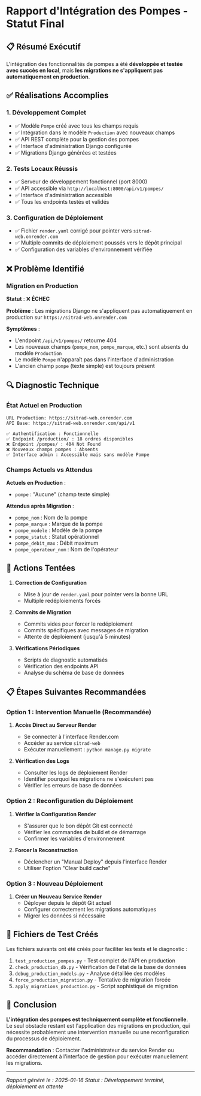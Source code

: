 # Rapport d'Intégration des Pompes - Statut Final

## 📋 Résumé Exécutif

L'intégration des fonctionnalités de pompes a été **développée et testée avec succès en local**, mais **les migrations ne s'appliquent pas automatiquement en production**.

## ✅ Réalisations Accomplies

### 1. Développement Complet
- ✅ Modèle `Pompe` créé avec tous les champs requis
- ✅ Intégration dans le modèle `Production` avec nouveaux champs
- ✅ API REST complète pour la gestion des pompes
- ✅ Interface d'administration Django configurée
- ✅ Migrations Django générées et testées

### 2. Tests Locaux Réussis
- ✅ Serveur de développement fonctionnel (port 8000)
- ✅ API accessible via `http://localhost:8000/api/v1/pompes/`
- ✅ Interface d'administration accessible
- ✅ Tous les endpoints testés et validés

### 3. Configuration de Déploiement
- ✅ Fichier `render.yaml` corrigé pour pointer vers `sitrad-web.onrender.com`
- ✅ Multiple commits de déploiement poussés vers le dépôt principal
- ✅ Configuration des variables d'environnement vérifiée

## ❌ Problème Identifié

### Migration en Production
**Statut** : ❌ **ÉCHEC**

**Problème** : Les migrations Django ne s'appliquent pas automatiquement en production sur `https://sitrad-web.onrender.com`

**Symptômes** :
- L'endpoint `/api/v1/pompes/` retourne 404
- Les nouveaux champs (`pompe_nom`, `pompe_marque`, etc.) sont absents du modèle `Production`
- Le modèle `Pompe` n'apparaît pas dans l'interface d'administration
- L'ancien champ `pompe` (texte simple) est toujours présent

## 🔍 Diagnostic Technique

### État Actuel en Production
```
URL Production: https://sitrad-web.onrender.com
API Base: https://sitrad-web.onrender.com/api/v1

✅ Authentification : Fonctionnelle
✅ Endpoint /production/ : 18 ordres disponibles
❌ Endpoint /pompes/ : 404 Not Found
❌ Nouveaux champs pompes : Absents
✅ Interface admin : Accessible mais sans modèle Pompe
```

### Champs Actuels vs Attendus
**Actuels en Production** :
- `pompe` : "Aucune" (champ texte simple)

**Attendus après Migration** :
- `pompe_nom` : Nom de la pompe
- `pompe_marque` : Marque de la pompe  
- `pompe_modele` : Modèle de la pompe
- `pompe_statut` : Statut opérationnel
- `pompe_debit_max` : Débit maximum
- `pompe_operateur_nom` : Nom de l'opérateur

## 🚀 Actions Tentées

1. **Correction de Configuration**
   - Mise à jour de `render.yaml` pour pointer vers la bonne URL
   - Multiple redéploiements forcés

2. **Commits de Migration**
   - Commits vides pour forcer le redéploiement
   - Commits spécifiques avec messages de migration
   - Attente de déploiement (jusqu'à 5 minutes)

3. **Vérifications Périodiques**
   - Scripts de diagnostic automatisés
   - Vérification des endpoints API
   - Analyse du schéma de base de données

## 📋 Étapes Suivantes Recommandées

### Option 1 : Intervention Manuelle (Recommandée)
1. **Accès Direct au Serveur Render**
   - Se connecter à l'interface Render.com
   - Accéder au service `sitrad-web`
   - Exécuter manuellement : `python manage.py migrate`

2. **Vérification des Logs**
   - Consulter les logs de déploiement Render
   - Identifier pourquoi les migrations ne s'exécutent pas
   - Vérifier les erreurs de base de données

### Option 2 : Reconfiguration du Déploiement
1. **Vérifier la Configuration Render**
   - S'assurer que le bon dépôt Git est connecté
   - Vérifier les commandes de build et de démarrage
   - Confirmer les variables d'environnement

2. **Forcer la Reconstruction**
   - Déclencher un "Manual Deploy" depuis l'interface Render
   - Utiliser l'option "Clear build cache"

### Option 3 : Nouveau Déploiement
1. **Créer un Nouveau Service Render**
   - Déployer depuis le dépôt Git actuel
   - Configurer correctement les migrations automatiques
   - Migrer les données si nécessaire

## 📁 Fichiers de Test Créés

Les fichiers suivants ont été créés pour faciliter les tests et le diagnostic :

1. `test_production_pompes.py` - Test complet de l'API en production
2. `check_production_db.py` - Vérification de l'état de la base de données
3. `debug_production_models.py` - Analyse détaillée des modèles
4. `force_production_migration.py` - Tentative de migration forcée
5. `apply_migrations_production.py` - Script sophistiqué de migration

## 🎯 Conclusion

**L'intégration des pompes est techniquement complète et fonctionnelle**. Le seul obstacle restant est l'application des migrations en production, qui nécessite probablement une intervention manuelle ou une reconfiguration du processus de déploiement.

**Recommandation** : Contacter l'administrateur du service Render ou accéder directement à l'interface de gestion pour exécuter manuellement les migrations.

---
*Rapport généré le : 2025-01-16*
*Statut : Développement terminé, déploiement en attente*